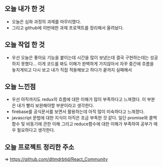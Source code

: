 ## 오늘 내가 한 것
- 오늘은 심화 과정의 과제를 마무리했다.
- 그리고 github에 이번에한 과제 프로젝트를 정리해서 올려놨다.

## 오늘 작업 한 것
- 우선 오늘은 좋아요 기능을 붙이는데 시간을 많이 보냈는데 결국 구현하는데는 성공하지 못했다... 이게 코드를 봐도 이해가 완벽하게 가지않아서 자꾸 중간에 흐름을 놓치게되고 다시 보고 내가 직접 적용해보고 하다가 끝까지 실패해서

## 오늘 느낀점
- 우선 아직까지도 redux의 흐름에 대한 이해가 많이 부족하다고 느껴졌다. 이 부분은 내가 빨리 보완해야할 부분이라고 생각한다.
- firebase를 공식문서를 보면서 활용하는데 아직 많이 미숙하다고 느껴졌다.
- javascript 문법에 대한 지식이 아직은 조금 부족한 것 같다. 일단 promise와 콜백함수 및 비동기에 관한 이해 그리고 reduce함수에 대한 이해가 부족하여 공부가 매우 필요하다고 생각한다.

## 오늘 프로젝트 정리한 주소
=> https://github.com/dltmdrbtjd/React_Community
